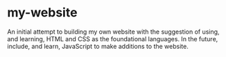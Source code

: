 # my-website
An initial attempt to building my own website with the suggestion of using, and learning, HTML and CSS as the foundational languages. In the future, include, and learn, JavaScript to make additions to the website.
